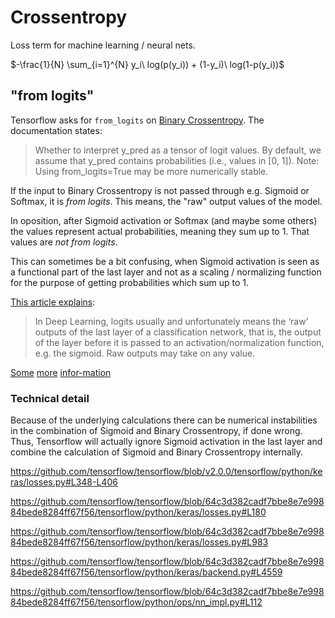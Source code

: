 # Crossentropy

Loss term for machine learning / neural nets.

$-\frac{1}{N} \sum_{i=1}^{N} y_i\ log(p(y_i)) + (1-y_i)\ log(1-p(y_i))$

## "from logits"

Tensorflow asks for `from_logits` on [Binary Crossentropy](https://www.tensorflow.org/versions/r2.0/api_docs/python/tf/keras/losses/BinaryCrossentropy). The documentation states:

> Whether to interpret y_pred as a tensor of logit values. By default, we assume that y_pred contains probabilities (i.e., values in [0, 1]). Note: Using from_logits=True may be more numerically stable.

If the input to Binary Crossentropy is not passed through e.g. Sigmoid or Softmax, it is *from logits*. This means, the "raw" output values of the model.

In oposition, after Sigmoid activation or Softmax (and maybe some others) the values represent actual probabilities, meaning they sum up to $1$. That values are *not from logits*.

This can sometimes be a bit confusing, when Sigmoid activation is seen as a functional part of the last layer and not as a scaling / normalizing function for the purpose of getting probabilities which sum up to $1$.

[This article explains](https://towardsdatascience.com/sigmoid-activation-and-binary-crossentropy-a-less-than-perfect-match-b801e130e31):

> In Deep Learning, logits usually and unfortunately means the ‘raw’ outputs of the last layer of a classification network, that is, the output of the layer before it is passed to an activation/normalization function, e.g. the sigmoid. Raw outputs may take on any value. 

[Some](https://stackoverflow.com/questions/41455101/what-is-the-meaning-of-the-word-logits-in-tensorflow) [more](https://towardsdatascience.com/understanding-binary-cross-entropy-log-loss-a-visual-explanation-a3ac6025181a) [infor-](https://stackoverflow.com/a/53418478)[mation](https://stackoverflow.com/questions/52125924/why-does-sigmoid-crossentropy-of-keras-tensorflow-have-low-precision)

### Technical detail

Because of the underlying calculations there can be numerical instabilities in the combination of Sigmoid and Binary Crossentropy, if done wrong. Thus, Tensorflow will actually ignore Sigmoid activation in the last layer and combine the calculation of Sigmoid and Binary Crossentropy internally.

https://github.com/tensorflow/tensorflow/blob/v2.0.0/tensorflow/python/keras/losses.py#L348-L406

https://github.com/tensorflow/tensorflow/blob/64c3d382cadf7bbe8e7e99884bede8284ff67f56/tensorflow/python/keras/losses.py#L180

https://github.com/tensorflow/tensorflow/blob/64c3d382cadf7bbe8e7e99884bede8284ff67f56/tensorflow/python/keras/losses.py#L983

https://github.com/tensorflow/tensorflow/blob/64c3d382cadf7bbe8e7e99884bede8284ff67f56/tensorflow/python/keras/backend.py#L4559

https://github.com/tensorflow/tensorflow/blob/64c3d382cadf7bbe8e7e99884bede8284ff67f56/tensorflow/python/ops/nn_impl.py#L112
